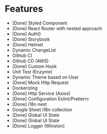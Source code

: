 # Features

- [Done] Styled Component
- [Done] React Router with nested approach
- [Done] Auth0
- [Done] Storybook
- [Done] Helmet
- Dynamic ChangeList
- Github CI
- Github CD (AWS)
- [Done] Custom Hook
- Unit Test (Enzyme)
- Dynamic Theme based on User
- [Done] Mock Http Request
- Dockerizing
- [Done] Http Service (Axios)
- [Done] Configuration Eslint/Pretierrc
- [Done] i18n next
- Google Sheet i18n collection
- [Done] Global UI State
- [Done] Global UI State
- [Done] Logger (Winston)
